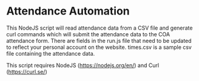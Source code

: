 # Attendance Automation

This NodeJS script will read attendance data from a CSV file and generate curl commands which will submit the attendance data to the COA attendance form. There are fields in the run.js file that need to be updated to reflect your personal account on the website. times.csv is a sample csv file containing the attendance data.

This script requires NodeJS (https://nodejs.org/en/) and Curl (https://curl.se/) 